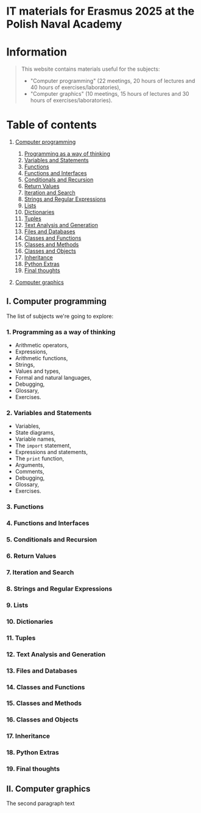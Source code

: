 # IT materials for Erasmus 2025 at the Polish Naval Academy

# Information 
> <a id="introduction"></a>
This website contains materials useful for the subjects:  
>  - "Computer programming" (22 meetings, 20 hours of lectures and 40 hours of exercises/laboratories),  
>  - "Computer graphics" (10 meetings, 15 hours of lectures and 30 hours of exercises/laboratories).

# Table of contents
1. [Computer programming](#paragraph1)
    1. [Programming as a way of thinking](#subparagraph1)
    2. [Variables and Statements](#subparagraph2)
    3. [Functions](#subparagraph3)
    4. [Functions and Interfaces](#subparagraph4)
    5. [Conditionals and Recursion](#subparagraph5)
    6. [Return Values](#subparagraph6)
    7. [Iteration and Search](#subparagraph7)
    8. [Strings and Regular Expressions](#subparagraph8)
    9. [Lists](#subparagraph9)
    10. [Dictionaries](#subparagraph10)
    11. [Tuples](#subparagraph11)
    12. [Text Analysis and Generation](#subparagraph12)
    13. [Files and Databases](#subparagraph13)
    14. [Classes and Functions](#subparagraph14)
    15. [Classes and Methods](#subparagraph15)
    16. [Classes and Objects](#subparagraph16)
    17. [Inheritance](#subparagraph17)
    18. [Python Extras](#subparagraph18)
    19. [Final thoughts](#subparagraph19)

2. [Computer graphics](#paragraph2)

## I. Computer programming <a id="paragraph1"></a>
The list of subjects we're going to explore:


###    1. Programming as a way of thinking <a id="subparagraph1"></a>
  - Arithmetic operators,
  - Expressions,
  - Arithmetic functions,
  - Strings,
  - Values and types,
  - Formal and natural languages,
  - Debugging,
  - Glossary,
  - Exercises.
###    2. Variables and Statements <a id="subparagraph2"></a>
  - Variables,  
  - State diagrams,  
  - Variable names,  
  - The `import` statement,  
  - Expressions and statements,  
  - The `print` function,  
  - Arguments,  
  - Comments,  
  - Debugging,  
  - Glossary,  
  - Exercises.
###    3. Functions <a id="subparagraph3"></a>
###    4. Functions and Interfaces <a id="subparagraph4"></a>
###    5. Conditionals and Recursion <a id="subparagraph5"></a>
###    6. Return Values <a id="subparagraph6"></a>
###    7. Iteration and Search <a id="subparagraph7"></a>
###    8. Strings and Regular Expressions <a id="subparagraph8"></a>
###    9. Lists <a id="subparagraph9"></a>
###    10. Dictionaries <a id="subparagraph10"></a>
###    11. Tuples <a id="subparagraph11"></a>
###    12. Text Analysis and Generation <a id="subparagraph12"></a>
###    13. Files and Databases <a id="subparagraph13"></a>
###    14. Classes and Functions <a id="subparagraph14"></a>
###    15. Classes and Methods <a id="subparagraph15"></a>
###    16. Classes and Objects <a id="subparagraph16"></a>
###    17. Inheritance <a id="subparagraph17"></a>
###    18. Python Extras <a id="subparagraph18"></a>
###    19. Final thoughts <a id="subparagraph19"></a>


## II. Computer graphics <a id="paragraph2"></a>
The second paragraph text
